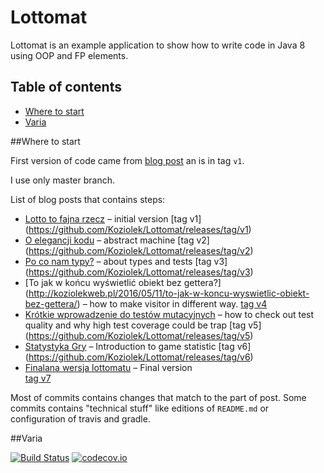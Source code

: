 # Lottomat

Lottomat is an example application to show how to write code in Java 8 using OOP and FP elements.
 
## Table of contents
 - [Where to start](#Where-to-start)
 - [Varia](#Varia)
 
 
##Where to start 

First version of code came from [blog post](http://koziolekweb.pl/2016/05/08/lotto-to-fajna-rzecz/) an is in tag `v1`.

I use only master branch.

List of blog posts that contains steps:

+ [Lotto to fajna rzecz](http://koziolekweb.pl/2016/05/08/lotto-to-fajna-rzecz/) – initial version [tag v1]
(https://github.com/Koziolek/Lottomat/releases/tag/v1)
+ [O elegancji kodu](http://koziolekweb.pl/2016/05/09/o-elegancji-kodu/) – abstract machine [tag v2]
(https://github.com/Koziolek/Lottomat/releases/tag/v2)
+ [Po co nam typy?](http://koziolekweb.pl/2016/05/10/po-co-nam-typy/) – about types and tests [tag v3]
(https://github.com/Koziolek/Lottomat/releases/tag/v3)
+ [To jak w końcu wyświetlić obiekt bez gettera?]
(http://koziolekweb.pl/2016/05/11/to-jak-w-koncu-wyswietlic-obiekt-bez-gettera/) – how to make visitor in different 
way. [tag v4](https://github.com/Koziolek/Lottomat/releases/tag/v4)
+ [Krótkie wprowadzenie do testów mutacyjnych](http://koziolekweb.pl/2016/05/12/krotkie-wprowadzenie-do-testow-mutacyjnych/) – how to check out test quality and why high test coverage could be trap [tag v5]
(https://github.com/Koziolek/Lottomat/releases/tag/v5)
+ [Statystyka Gry](http://koziolekweb.pl/2016/05/13/statystyka-gry/) – Introduction to game statistic [tag v6]
(https://github.com/Koziolek/Lottomat/releases/tag/v6)
+ [Finalana wersja lottomatu](http://koziolekweb.pl/2016/05/13/finalna-wersja-lottomatu/) – Final version   
[tag v7](https://github.com/Koziolek/Lottomat/releases/tag/v6)

Most of commits contains changes that match to the part of post. Some commits contains "technical stuff" like 
editions of `README.md` or configuration of travis and gradle. 

##Varia

[![Build Status](https://travis-ci.org/Koziolek/Lottomat.svg?branch=master)](https://travis-ci.org/Koziolek/Lottomat)
[![codecov.io](https://codecov.io/github/Koziolek/Lottomat/coverage.svg?branch=master)](https://codecov.io/github/Koziolek/Lottomat?branch=master) 

